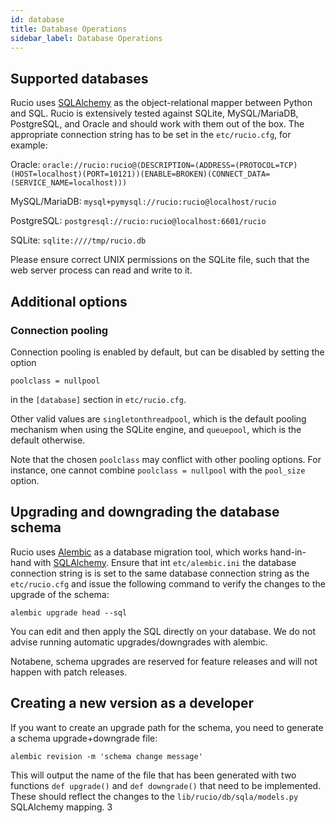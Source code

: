 ```yaml
---
id: database
title: Database Operations
sidebar_label: Database Operations
---
```


## Supported databases

Rucio uses [SQLAlchemy](https://www.sqlalchemy.org/) as the object-relational
mapper between Python and SQL. Rucio is extensively tested against SQLite,
MySQL/MariaDB, PostgreSQL, and Oracle and should work with them out of the
box. The appropriate connection string has to be set in the `etc/rucio.cfg`, for
example:

Oracle:
`oracle://rucio:rucio@(DESCRIPTION=(ADDRESS=(PROTOCOL=TCP)(HOST=localhost)(PORT=10121))(ENABLE=BROKEN)(CONNECT_DATA=(SERVICE_NAME=localhost)))`

MySQL/MariaDB: `mysql+pymysql://rucio:rucio@localhost/rucio`

PostgreSQL: `postgresql://rucio:rucio@localhost:6601/rucio`

SQLite: `sqlite:////tmp/rucio.db`

Please ensure correct UNIX permissions on the SQLite file, such that the web
server process can read and write to it.

## Additional options

### Connection pooling

Connection pooling is enabled by default, but can be disabled by setting the option

```dosini
poolclass = nullpool
```

in the `[database]` section in `etc/rucio.cfg`.

Other valid values are `singletonthreadpool`,
which is the default pooling mechanism when using the SQLite engine,
and `queuepool`,
which is the default otherwise.

Note that the chosen `poolclass` may conflict with other pooling options.
For instance, one cannot combine `poolclass = nullpool` with the `pool_size` option.

## Upgrading and downgrading the database schema

Rucio uses [Alembic](http://alembic.zzzcomputing.com/en/latest/) as a database
migration tool, which works hand-in-hand with
[SQLAlchemy](https://www.sqlalchemy.org/). Ensure that int `etc/alembic.ini` the
database connection string is is set to the same database connection string as
the `etc/rucio.cfg` and issue the following command to verify the changes to the
upgrade of the schema:

`alembic upgrade head --sql`

You can edit and then apply the SQL directly on your database. We do not advise
running automatic upgrades/downgrades with alembic.

Notabene, schema upgrades are reserved for feature releases and will not happen
with patch releases.

## Creating a new version as a developer

If you want to create an upgrade path for the schema, you need to generate a
schema upgrade+downgrade file:

`alembic revision -m 'schema change message'`

This will output the name of the file that has been generated with two functions
`def upgrade()` and `def downgrade()` that need to be implemented. These should
reflect the changes to the `lib/rucio/db/sqla/models.py` SQLAlchemy mapping.
3
